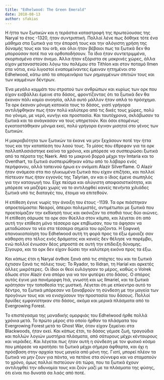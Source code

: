 ```yaml
---
title: "Edhelwood: The Green Emerald"
date: 2018-08-13
author: sfakias
---
```


Η ήττα των ξωτικών και η τεράστια καταστροφή της πρωτεύουσας της Naryal το
έτος -1320, ήταν συντριπτική. Πολλοί λένε πως δόθηκε τότε ένα μάθημα στα
ξωτικά για την έπαρσή τους και την αλόγιστη χρήση της δύναμής τους και του
orb, και όλοι ήταν βέβαιοι πως τα ξωτικά δεν θα μπορούσαν ποτέ πια να
ορθοποδήσουν. Τα ίδια ήταν συντετριμμένα, σκορπισμένα στον άνεμο. Άλλα ήταν
εξόριστα σε μακρινές χώρες, άλλα είχαν μεταναστεύσει λόγω του πολέμου στο
Tithlon και στον ποταμό Ilmen στα νότια, ενώ λιγοστοί εναπομείναντες έμειναν
ηττημένοι στο Edhelwood, κάτω από τα απομεινάρια των ρημαγμένων σπιτιών τους
και των καμμένων δέντρων.



Ένα μεγάλο κομμάτι του στρατού των ανθρώπων και κυρίως των ορκ που είχαν
εισβάλλει έμεινε στο δάσος, φροντίζοντας ότι τα ξωτικά δεν θα έκαναν πάλι
καμία ανοησία, αλλά αυτό μάλλον ήταν απλά το πρόσχημα. Τα ορκ έκαναν μόνιμη
κατοικία τους το δάσος, γιατί γρήγορα αντιλήφθηκαν πως ήταν πολύ καλύτερο από
τις δικές τους χώρες, πολύ πιο γόνιμο, με νερό, κυνήγι και προστασία. Και
ταυτόχρονα, σκλάβωσαν τα ξωτικά και τα ανάγκασαν να τους υπηρετούν. Και όσοι
επομένως εγκαταστάθηκαν μόνιμα εκεί, πολύ γρήγορα έγιναν μισητοί στο γένος των
ξωτικών.



Η μακροβιότητα των ξωτικών τα έκανε να μην ξεχάσουν ποτέ την ήττα τους και την
καταπίεση του λαού τους. Το μίσος που έθρεφαν για τα ορκ πολλαπλασιάστηκε
εκείνα τα χρόνια, και μπόρεσε να συσπειρώσει ξωτικά από τα πέρατα της Naerk.
Από το μακρινό βορρά μέχρι την Imtaria και το Oventhart, τα ξωτικά
συσπειρώθηκαν κάτω από το λάβαρο ενός περήφανου, αλλά ταπεινού ήρωα εν ονόματι
Alazir Silverflame. Ο Alazir ήταν ανάμεσα στα πιο ηλικιωμένα ξωτικά που είχαν
επιζήσει, και πολλοί πίστευαν πως ήταν εγγονός της Talyrian, αν και ο ίδιος
έμενε σιωπηλός για την καταγωγή του. Είχε πείσμα και αλύγιστη
αποφασιστικότητα, και μπόρεσε να μαζέψει χωρίς να το αντιληφθεί κανείς πενήντα
χιλιάδες ξωτικά υπό τις διαταγές του, έτοιμα να επιτεθούν.



Η επίθεση έγινε νωρίς την άνοιξη του έτους -1139. Τα ορκ πιάστηκαν
απροετοίμαστα: Νεαροί, άπειροι πολεμιστές, αντιμέτωποι με ξωτικά που
προετοίμαζαν την εκδίκησή τους και ακόνιζαν τα σπαθιά τους δύο αιώνες. Η
επίθεση σάρωσε τα ορκ σαν θύελλα στον κάμπο, και λέγεται ότι από αυτή την
επίθεση μόνο τέσσερα ορκ επιβίωσαν, που τα άφησαν να μεταδώσουν τα νέα στα
τέσσερα σημεία του ορίζοντα. Η ξαφνική επανοικιοποίηση του Edhelwood αυτή τη
φορά προς τα έξω έμοιαζε σαν κάθαρση στο τέλος ενός δράματος και κανείς δεν
θέλησε να παρέμβει, ενώ πολλοί ένιωσαν δέος μπροστά σε αυτή την επίδειξη
δύναμης. Σίγουρα, και τα ορκ δεν είχαν δώσει την καλύτερη εικόνα προς τα έξω.



Και κάπως έτσι η Naryal άνθισε ξανά από τις στάχτες του και τα ξωτικά έχτισαν
ξανά τις πόλεις τους: Το Ryador, το Ilidran, τη Harial και αρκετές άλλες
μικρότερες. Οι ίδιοι οι θεοί ευλόγησαν το μέρος, καθώς ο Volrek έδωσε στον
Alazir ένα σπόρο για να τον φυτέψει στο δάσος. O σπόρος αυτός έγινε μια
πανέμορφη Ιτιά, γνωστή και ως Ilmariel, και τα ξωτικά κράτησαν την τοποθεσία
της μυστική. Λέγεται ότι με επίκεντρο αυτό το δέντρο, τα ξωτικά μπόρεσαν να
ξαναβρούν τη σύνδεση με την μαγεία των προγόνων τους και να ενισχύσουν την
προστασία του δάσους. Πολλοί δρυίδες εμφανίστηκαν στο δάσος, ακόμα και μερικά
πλάσματα από το Evergrowing Forest.



Το επιστέγασμα της μοναδικής ομορφιάς του Edhelwood ήρθε πολλά χρόνια μετά. Το
πρώτο μέρος στο οποίο ήρθαν τα πλάσματα του Evergrowing Forest μετά το Ghost
War, όταν είχαν ξεμείνει στα Blackwoods, ήταν εκεί. Και κάπως έτσι, το δάσος
γέμισε ζωή, τραγούδια και πολλών λογιών μυστήρια πλάσματα, από σάτυρους μέχρι
κένταυρους και νεράιδες. Και λέγεται πως ήταν αυτή η σύνδεση με τον φυσικό
κόσμο που μπόρεσε να κρατήσει τα ξωτικά μέχρι σήμερα άφθαρτα, και όχι η
πρόσβαση στην αρχαία τους μαγεία από μόνη της. Γιατί, μπορεί πλέον τα ξωτικά
να μην ζουν για πάντα, να πετάνε στα σύννεφα και να σταματούν το χρόνο, όμως
πολλοί πιστεύουν ότι τώρα, που τα ξωτικά έχουν αντιληφθεί την αδυναμία τους
και ζούν μαζί με τα πλάσματα της φύσης, ότι είναι πιο δυνατά σα λαός από ποτέ.

